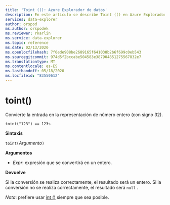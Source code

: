 ```yaml
---
title: 'Toint ((): Azure Explorador de datos'
description: En este artículo se describe Toint (() en Azure Explorador de datos.
services: data-explorer
author: orspod
ms.author: orspodek
ms.reviewer: rkarlin
ms.service: data-explorer
ms.topic: reference
ms.date: 02/13/2020
ms.openlocfilehash: 7f0ede908be2689165f641038b2b6f699c0eb543
ms.sourcegitcommit: 974d5f2bccabe504583e387904851275567832e7
ms.translationtype: MT
ms.contentlocale: es-ES
ms.lasthandoff: 05/18/2020
ms.locfileid: "83550612"
---
```

# <a name="toint"></a>toint()

Convierte la entrada en la representación de número entero (con signo 32).

```kusto
toint("123") == 123s
```

**Sintaxis**

`toint(`*Argumento*`)`

**Argumentos**

* *Expr*: expresión que se convertirá en un entero. 

**Devuelve**

Si la conversión se realiza correctamente, el resultado será un entero.
Si la conversión no se realiza correctamente, el resultado será `null` .
 
*Nota*: prefiere usar [int ()](./scalar-data-types/int.md) siempre que sea posible.